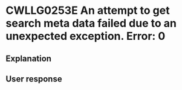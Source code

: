 # CWLLG0253E An attempt to get search meta data failed due to an unexpected exception.   Error: 0

## Explanation

## User response